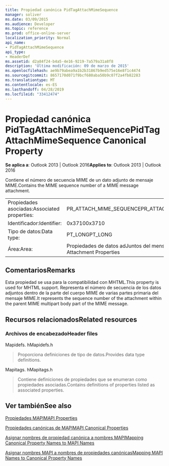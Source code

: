 ```yaml
---
title: Propiedad canónica PidTagAttachMimeSequence
manager: soliver
ms.date: 03/09/2015
ms.audience: Developer
ms.topic: reference
ms.prod: office-online-server
localization_priority: Normal
api_name:
- PidTagAttachMimeSequence
api_type:
- HeaderDef
ms.assetid: d2a84f24-b4a5-4e16-9219-7a579a31a8f8
description: 'Última modificación: 09 de marzo de 2015'
ms.openlocfilehash: ae9b79abea9a1b2b31867b9ed575e16e8f1c4474
ms.sourcegitcommit: 8657170d071f9bcf680aba50b9c07f2a4fb82283
ms.translationtype: MT
ms.contentlocale: es-ES
ms.lasthandoff: 04/28/2019
ms.locfileid: "33412474"
---
```

# <a name="pidtagattachmimesequence-canonical-property"></a><span data-ttu-id="1018f-103">Propiedad canónica PidTagAttachMimeSequence</span><span class="sxs-lookup"><span data-stu-id="1018f-103">PidTagAttachMimeSequence Canonical Property</span></span>

  
  
<span data-ttu-id="1018f-104">**Se aplica a**: Outlook 2013 | Outlook 2016</span><span class="sxs-lookup"><span data-stu-id="1018f-104">**Applies to**: Outlook 2013 | Outlook 2016</span></span> 
  
<span data-ttu-id="1018f-105">Contiene el número de secuencia MIME de un dato adjunto de mensaje MIME.</span><span class="sxs-lookup"><span data-stu-id="1018f-105">Contains the MIME sequence number of a MIME message attachment.</span></span>
  
|||
|:-----|:-----|
|<span data-ttu-id="1018f-106">Propiedades asociadas:</span><span class="sxs-lookup"><span data-stu-id="1018f-106">Associated properties:</span></span>  <br/> |<span data-ttu-id="1018f-107">PR_ATTACH_MIME_SEQUENCE</span><span class="sxs-lookup"><span data-stu-id="1018f-107">PR_ATTACH_MIME_SEQUENCE</span></span>  <br/> |
|<span data-ttu-id="1018f-108">Identificador:</span><span class="sxs-lookup"><span data-stu-id="1018f-108">Identifier:</span></span>  <br/> |<span data-ttu-id="1018f-109">0x3710</span><span class="sxs-lookup"><span data-stu-id="1018f-109">0x3710</span></span>  <br/> |
|<span data-ttu-id="1018f-110">Tipo de datos:</span><span class="sxs-lookup"><span data-stu-id="1018f-110">Data type:</span></span>  <br/> |<span data-ttu-id="1018f-111">PT_LONG</span><span class="sxs-lookup"><span data-stu-id="1018f-111">PT_LONG</span></span>  <br/> |
|<span data-ttu-id="1018f-112">Área:</span><span class="sxs-lookup"><span data-stu-id="1018f-112">Area:</span></span>  <br/> |<span data-ttu-id="1018f-113">Propiedades de datos adJuntos del mensaje</span><span class="sxs-lookup"><span data-stu-id="1018f-113">Message Attachment Properties</span></span>  <br/> |
   
## <a name="remarks"></a><span data-ttu-id="1018f-114">Comentarios</span><span class="sxs-lookup"><span data-stu-id="1018f-114">Remarks</span></span>

<span data-ttu-id="1018f-115">Esta propiedad se usa para la compatibilidad con MHTML.</span><span class="sxs-lookup"><span data-stu-id="1018f-115">This property is used for MHTML support.</span></span> <span data-ttu-id="1018f-116">Representa el número de secuencia de los datos adjuntos dentro de la parte del cuerpo MIME de varias partes primaria del mensaje MIME.</span><span class="sxs-lookup"><span data-stu-id="1018f-116">It represents the sequence number of the attachment within the parent MIME multipart body part of the MIME message.</span></span>
  
## <a name="related-resources"></a><span data-ttu-id="1018f-117">Recursos relacionados</span><span class="sxs-lookup"><span data-stu-id="1018f-117">Related resources</span></span>

### <a name="header-files"></a><span data-ttu-id="1018f-118">Archivos de encabezado</span><span class="sxs-lookup"><span data-stu-id="1018f-118">Header files</span></span>

<span data-ttu-id="1018f-119">Mapidefs. h</span><span class="sxs-lookup"><span data-stu-id="1018f-119">Mapidefs.h</span></span>
  
> <span data-ttu-id="1018f-120">Proporciona definiciones de tipo de datos.</span><span class="sxs-lookup"><span data-stu-id="1018f-120">Provides data type definitions.</span></span>
    
<span data-ttu-id="1018f-121">Mapitags. h</span><span class="sxs-lookup"><span data-stu-id="1018f-121">Mapitags.h</span></span>
  
> <span data-ttu-id="1018f-122">Contiene definiciones de propiedades que se enumeran como propiedades asociadas.</span><span class="sxs-lookup"><span data-stu-id="1018f-122">Contains definitions of properties listed as associated properties.</span></span>
    
## <a name="see-also"></a><span data-ttu-id="1018f-123">Ver también</span><span class="sxs-lookup"><span data-stu-id="1018f-123">See also</span></span>



[<span data-ttu-id="1018f-124">Propiedades MAPI</span><span class="sxs-lookup"><span data-stu-id="1018f-124">MAPI Properties</span></span>](mapi-properties.md)
  
[<span data-ttu-id="1018f-125">Propiedades canónicas de MAPI</span><span class="sxs-lookup"><span data-stu-id="1018f-125">MAPI Canonical Properties</span></span>](mapi-canonical-properties.md)
  
[<span data-ttu-id="1018f-126">Asignar nombres de propiedad canónica a nombres MAPI</span><span class="sxs-lookup"><span data-stu-id="1018f-126">Mapping Canonical Property Names to MAPI Names</span></span>](mapping-canonical-property-names-to-mapi-names.md)
  
[<span data-ttu-id="1018f-127">Asignar nombres MAPI a nombres de propiedades canónicas</span><span class="sxs-lookup"><span data-stu-id="1018f-127">Mapping MAPI Names to Canonical Property Names</span></span>](mapping-mapi-names-to-canonical-property-names.md)

